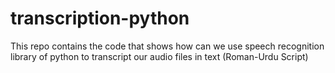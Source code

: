 # transcription-python
This repo contains the code that shows how can we use speech recognition library of python to transcript our audio files in text (Roman-Urdu Script)

